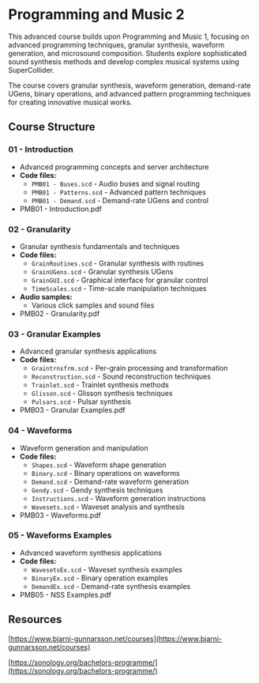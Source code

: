 # Programming and Music 2

This advanced course builds upon Programming and Music 1, focusing on advanced
programming techniques, granular synthesis, waveform generation, and microsound
composition. Students explore sophisticated sound synthesis methods and develop
complex musical systems using SuperCollider.

The course covers granular synthesis, waveform generation, demand-rate UGens,
binary operations, and advanced pattern programming techniques for creating
innovative musical works.

## Course Structure

### 01 - Introduction
- Advanced programming concepts and server architecture
- **Code files:**
  - `PMB01 - Buses.scd` - Audio buses and signal routing
  - `PMB01 - Patterns.scd` - Advanced pattern techniques
  - `PMB01 - Demand.scd` - Demand-rate UGens and control
- PMB01 - Introduction.pdf

### 02 - Granularity
- Granular synthesis fundamentals and techniques
- **Code files:**
  - `GrainRoutines.scd` - Granular synthesis with routines
  - `GrainUGens.scd` - Granular synthesis UGens
  - `GrainGUI.scd` - Graphical interface for granular control
  - `TimeScales.scd` - Time-scale manipulation techniques
- **Audio samples:**
  - Various click samples and sound files
- PMB02 - Granularity.pdf

### 03 - Granular Examples
- Advanced granular synthesis applications
- **Code files:**
  - `Graintrnsfrm.scd` - Per-grain processing and transformation
  - `Reconstruction.scd` - Sound reconstruction techniques
  - `Trainlet.scd` - Trainlet synthesis methods
  - `Glisson.scd` - Glisson synthesis techniques
  - `Pulsars.scd` - Pulsar synthesis
- PMB03 - Granular Examples.pdf

### 04 - Waveforms
- Waveform generation and manipulation
- **Code files:**
  - `Shapes.scd` - Waveform shape generation
  - `Binary.scd` - Binary operations on waveforms
  - `Demand.scd` - Demand-rate waveform generation
  - `Gendy.scd` - Gendy synthesis techniques
  - `Instructions.scd` - Waveform generation instructions
  - `Wavesets.scd` - Waveset analysis and synthesis
- PMB03 - Waveforms.pdf

### 05 - Waveforms Examples
- Advanced waveform synthesis applications
- **Code files:**
  - `WavesetsEx.scd` - Waveset synthesis examples
  - `BinaryEx.scd` - Binary operation examples
  - `DemandEx.scd` - Demand-rate synthesis examples
- PMB05 - NSS Examples.pdf

## Resources

[https://www.bjarni-gunnarsson.net/courses](https://www.bjarni-gunnarsson.net/courses)

[https://sonology.org/bachelors-programme/](https://sonology.org/bachelors-programme/)